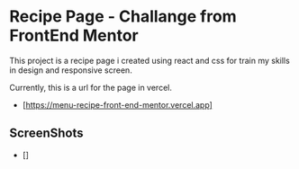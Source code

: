 # Recipe Page - Challange from FrontEnd Mentor

This project is a recipe page i created using react and css for train my skills in design and responsive screen.

Currently, this is a url for the page in vercel.
- [https://menu-recipe-front-end-mentor.vercel.app]


## ScreenShots

- []


